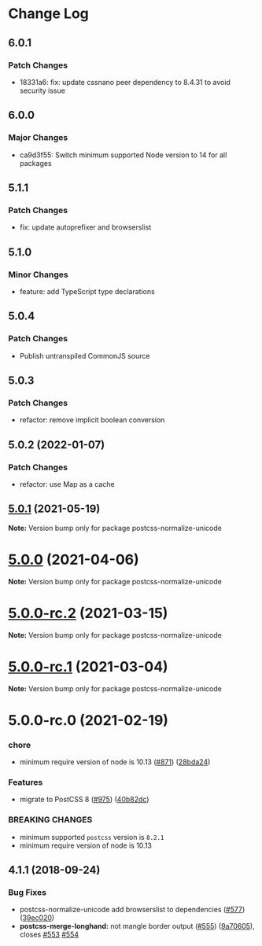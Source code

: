 # Change Log

## 6.0.1

### Patch Changes

- 18331a6: fix: update cssnano peer dependency to 8.4.31 to avoid security issue

## 6.0.0

### Major Changes

- ca9d3f55: Switch minimum supported Node version to 14 for all packages

## 5.1.1

### Patch Changes

- fix: update autoprefixer and browserslist

## 5.1.0

### Minor Changes

- feature: add TypeScript type declarations

## 5.0.4

### Patch Changes

- Publish untranspiled CommonJS source

## 5.0.3

### Patch Changes

- refactor: remove implicit boolean conversion

## 5.0.2 (2022-01-07)

### Patch Changes

- refactor: use Map as a cache

## [5.0.1](https://github.com/cssnano/cssnano/compare/postcss-normalize-unicode@5.0.0...postcss-normalize-unicode@5.0.1) (2021-05-19)

**Note:** Version bump only for package postcss-normalize-unicode

# [5.0.0](https://github.com/cssnano/cssnano/compare/postcss-normalize-unicode@5.0.0-rc.2...postcss-normalize-unicode@5.0.0) (2021-04-06)

**Note:** Version bump only for package postcss-normalize-unicode

# [5.0.0-rc.2](https://github.com/cssnano/cssnano/compare/postcss-normalize-unicode@5.0.0-rc.1...postcss-normalize-unicode@5.0.0-rc.2) (2021-03-15)

**Note:** Version bump only for package postcss-normalize-unicode

# [5.0.0-rc.1](https://github.com/cssnano/cssnano/compare/postcss-normalize-unicode@5.0.0-rc.0...postcss-normalize-unicode@5.0.0-rc.1) (2021-03-04)

**Note:** Version bump only for package postcss-normalize-unicode

# 5.0.0-rc.0 (2021-02-19)

### chore

- minimum require version of node is 10.13 ([#871](https://github.com/cssnano/cssnano/issues/871)) ([28bda24](https://github.com/cssnano/cssnano/commit/28bda243e32ce3ba89b3c358a5f78727b3732f11))

### Features

- migrate to PostCSS 8 ([#975](https://github.com/cssnano/cssnano/issues/975)) ([40b82dc](https://github.com/cssnano/cssnano/commit/40b82dca7f53ac02cd4fe62846dec79b898ccb49))

### BREAKING CHANGES

- minimum supported `postcss` version is `8.2.1`
- minimum require version of node is 10.13

## 4.1.1 (2018-09-24)

### Bug Fixes

- postcss-normalize-unicode add browserslist to dependencies ([#577](https://github.com/cssnano/cssnano/issues/577)) ([39ec020](https://github.com/cssnano/cssnano/commit/39ec020d9d6fc6ed72bf8de6e856752726d4fb51))
- **postcss-merge-longhand:** not mangle border output ([#555](https://github.com/cssnano/cssnano/issues/555)) ([9a70605](https://github.com/cssnano/cssnano/commit/9a706050b621e7795a9bf74eb7110b5c81804ffe)), closes [#553](https://github.com/cssnano/cssnano/issues/553) [#554](https://github.com/cssnano/cssnano/issues/554)

